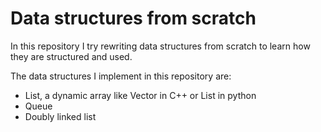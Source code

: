 # Data structures from scratch

In this repository I try rewriting data structures from scratch to learn how they are structured and used.

The data structures I implement in this repository are:
* List, a dynamic array like Vector in C++ or List in python
* Queue
* Doubly linked list